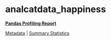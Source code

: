 # analcatdata_happiness

[**Pandas Profiling Report**](https://epistasislab.github.io/penn-ml-benchmarks/profile/analcatdata_happiness.html)

[Metadata](metadata.yaml) | [Summary Statistics](summary_stats.tsv)
